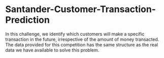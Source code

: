 # Santander-Customer-Transaction-Prediction

In this challenge, we identify which customers will make a specific transaction in the future, irrespective of the amount of money transacted. The data provided for this competition has the same structure as the real data we have available to solve this problem.
